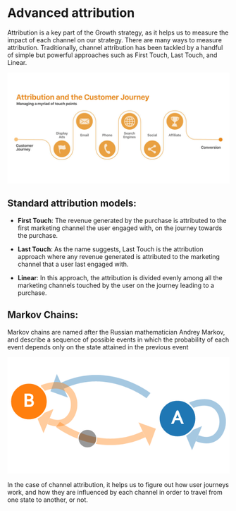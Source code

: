 # Advanced attribution

Attribution is a key part of the Growth strategy, as it helps us to measure the impact of each channel on our strategy. 
There are many ways to measure attribution. Traditionally, channel attribution has been tackled by a handful of simple but powerful approaches such as First Touch, Last Touch, and Linear.

![Customer journey](https://github.com/mikelvallejo/attribution-model/blob/main/images/customer-journey.jpeg)

## Standard attribution models:

* **First Touch**: The revenue generated by the purchase is attributed to the first marketing channel the user engaged with, on the journey towards the purchase.
* **Last Touch**: As the name suggests, Last Touch is the attribution approach where any revenue generated is attributed to the marketing channel that a user last engaged with.

* **Linear**: In this approach, the attribution is divided evenly among all the marketing channels touched by the user on the journey leading to a purchase.


## Markov Chains:

Markov chains are named after the Russian mathematician Andrey Markov, and describe a sequence of possible events in which the probability of each event depends only on the state attained in the previous event

![Markov chain](https://github.com/mikelvallejo/attribution-model/blob/main/images/markov-chains.png)

In the case of channel attribution, it helps us to figure out how user journeys work, and how they are influenced by each channel in order to travel from one state to another, or not.

